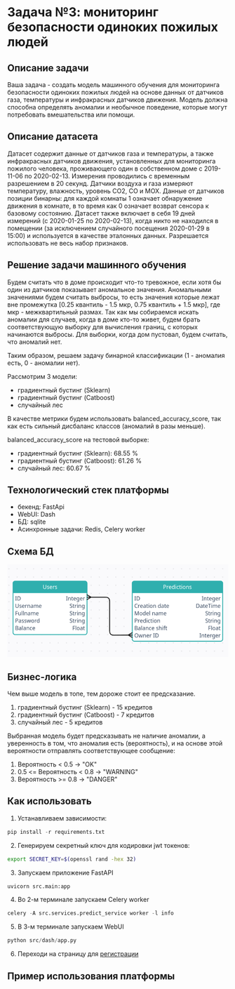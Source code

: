 # Задача №3: мониторинг безопасности одиноких пожилых людей

## Описание задачи

Ваша задача - создать модель машинного обучения для мониторинга безопасности одиноких пожилых людей на основе данных от датчиков газа, температуры и инфракрасных датчиков движения. Модель должна способна определять аномалии и необычное поведение, которые могут потребовать вмешательства или помощи.

## Описание датасета

Датасет содержит данные от датчиков газа и температуры, а также инфракрасных датчиков движения, установленных для мониторинга пожилого человека, проживающего один в собственном доме с 2019-11-06 по 2020-02-13. Измерения проводились с временным разрешением в 20 секунд. Датчики воздуха и газа измеряют температуру, влажность, уровень CO2, CO и MOX. Данные от датчиков позиции бинарны: для каждой комнаты 1 означает обнаружение движения в комнате, в то время как 0 означает возврат сенсора к базовому состоянию. Датасет также включает в себя 19 дней измерений (с 2020-01-25 по 2020-02-13), когда никто не находился в помещении (за исключением случайного посещения 2020-01-29 в 15:00) и используется в качестве эталонных данных. Разрешается использовать не весь набор признаков.

## Решение задачи машинного обучения

Будем считать что в доме происходит что-то тревожное, если хотя бы один из датчиков показывает аномальное значения. Аномальными значениями будем считать выбросы, то есть значения которые лежат вне промежутка [0.25 квантиль - 1.5 мкр, 0.75 квантиль + 1.5 мкр], где мкр - межквартильный размах. Так как мы собираемся искать аномалии для случаев, когда в доме кто-то живет, будем брать соответствующую выборку для вычисления границ, с которых начинаются выбросы. Для выборки, когда дом пустовал, будем считать, что аномалий нет.

Таким образом, решаем задачу бинарной классификации (1 - аномалия есть, 0 - аномалии нет).

Рассмотрим 3 модели:

* градиентный бустинг (Sklearn)
* градиентный бустинг (Catboost) 
* случайный лес 

В качестве метрики будем использовать balanced_accuracy_score, так как есть сильный дисбаланс классов (аномалий в разы меньше).

balanced_accuracy_score на тестовой выборке:

* градиентный бустинг (Sklearn): 68.55 %
* градиентный бустинг (Catboost): 61.26 %
* случайный лес: 60.67 %

## Технологический стек платформы

* бекенд: FastApi
* WebUI: Dash
* БД: sqlite
* Асинхронные задачи: Redis, Celery worker

## Схема БД

![База данных](readme_artefacts/db_schema.png)

## Бизнес-логика

Чем выше модель в топе, тем дороже стоит ее предсказание. 

1. градиентный бустинг (Sklearn) - 15 кредитов
2. градиентный бустинг (Catboost) - 7 кредитов
3. случайный лес - 5 кредитов

Выбранная модель будет предсказывать не наличие аномалии, а уверенность в том, что аномалия есть (вероятность), и на основе этой вероятности отправлять соответствующее сообщение:

1. Вероятность < 0.5 -> "OK"
2. 0.5 <= Вероятность < 0.8 -> "WARNING"
3. Вероятность >= 0.8 -> "DANGER"

## Как использовать

1. Устанавливаем зависимости:

```python
pip install -r requirements.txt
```

2. Генерируем секретный ключ для кодировки jwt токенов:

```bash
export SECRET_KEY=$(openssl rand -hex 32)
```

3. Запускаем приложение FastAPI

```python
uvicorn src.main:app 
```

4. Во 2-м терминале запускаем Celery worker

```python
celery -A src.services.predict_service worker -l info
```
5. В 3-м терминале запускаем WebUI

```python
python src/dash/app.py
```

6. Переходи на страницу для [регистрации](http://127.0.0.1:8050/sign-up)


## Пример использования платформы




